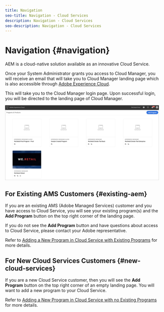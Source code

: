 ```yaml
---
title: Navigation
seo-title: Navigation - Cloud Services
description: Navigation - Cloud Services
seo-description: Navigation - Cloud Services 
---
```


# Navigation {#navigation} 

AEM is a cloud-native solution available as an innovative Cloud Service. 

Once your System Administrator grants you access to Cloud Manager, you will receive an email that will take you to Cloud Manager landing page which is also accessible through [Adobe Experience Cloud](https://my.cloudmanager.adobe.com/). 

This will take you to the Cloud Manager login page.  Upon successful login, you will be directed to the landing page of Cloud Manager.

   ![](assets/first_timelogin1.png)

## For Existing AMS Customers {#existing-aem}

If you are an existing AMS (Adobe Managed Services) customer and you have access to Cloud Service, you will see your existing program(s) and the **Add Program** button on the top right corner of the landing page. 

If you do not see the **Add Program** button and have questions about access to Cloud Service, please contact your Adobe representative.

Refer to [Adding a New Program in Cloud Service with Existing Programs](/help/onboarding/getting-access-to-aem-in-cloud/first-time-login.md#existing-program) for more details.

## For New Cloud Services Customers {#new-cloud-services}

If you are a new Cloud Service customer, then you will see the **Add Program** button on the top right corner of an empty landing page. You will want to add a new program to your Cloud Service.

Refer to [Adding a New Program in Cloud Service with no Existing Programs](/help/onboarding/getting-access-to-aem-in-cloud/first-time-login.md#no-program) for more details.

